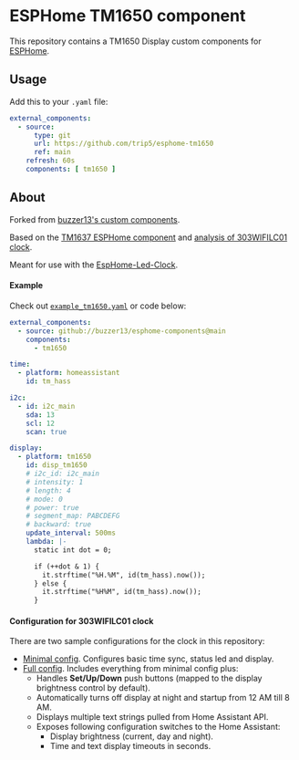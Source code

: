 # ESPHome TM1650 component

This repository contains a TM1650 Display custom components for [ESPHome](https://github.com/esphome/esphome).

## Usage

Add this to your `.yaml` file:

```yaml
external_components:
  - source:
      type: git
      url: https://github.com/trip5/esphome-tm1650
      ref: main
    refresh: 60s
    components: [ tm1650 ]
```

## About

Forked from [buzzer13's custom components](https://github.com/buzzer13/esphome-components).

Based on the [TM1637 ESPHome component](https://github.com/esphome/esphome/tree/dev/esphome/components/tm1637) and [analysis of 303WIFILC01 clock](https://github.com/maarten-pennings/303WIFILC01).

Meant for use with the [EspHome-Led-Clock](https://github.com/trip5/EspHome-Led-Clock).

#### Example

Check out [`example_tm1650.yaml`](example_tm1650.yaml) or code below:

```yaml
external_components:
  - source: github://buzzer13/esphome-components@main
    components:
      - tm1650

time:
  - platform: homeassistant
    id: tm_hass

i2c:
  - id: i2c_main
    sda: 13
    scl: 12
    scan: true

display:
  - platform: tm1650
    id: disp_tm1650
    # i2c_id: i2c_main
    # intensity: 1
    # length: 4
    # mode: 0
    # power: true
    # segment_map: PABCDEFG
    # backward: true
    update_interval: 500ms
    lambda: |-
      static int dot = 0;

      if (++dot & 1) {
        it.strftime("%H.%M", id(tm_hass).now());
      } else {
        it.strftime("%H%M", id(tm_hass).now());
      }
```

#### Configuration for 303WIFILC01 clock

There are two sample configurations for the clock in this repository:

- [Minimal config](config_303wifilc01_minimal.yaml). Configures basic time sync, status led and display.
- [Full config](config_303wifilc01_full.yaml). Includes everything from minimal config plus:
  - Handles **Set/Up/Down** push buttons (mapped to the display brightness control by default).
  - Automatically turns off display at night and startup from 12 AM till 8 AM.
  - Displays multiple text strings pulled from Home Assistant API.
  - Exposes following configuration switches to the Home Assistant:
    - Display brightness (current, day and night).
    - Time and text display timeouts in seconds.

